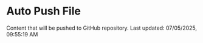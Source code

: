 # Auto Push File

Content that will be pushed to GitHub repository.
Last updated: 07/05/2025, 09:55:19 AM